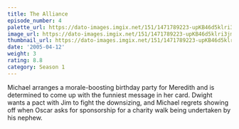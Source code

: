 ```yaml
---
title: The Alliance
episode_number: 4
palette_url: https://dato-images.imgix.net/151/1471789223-upKB46d5klri3jmOkZqjuRpqAOo.jpg?ixlib=rb-1.1.0&ch=DPR%2CWidth&auto=enhance&palette=json
image_url: https://dato-images.imgix.net/151/1471789223-upKB46d5klri3jmOkZqjuRpqAOo.jpg?ixlib=rb-1.1.0&ch=DPR%2CWidth&auto=compress%2Cformat&w=500
thumbnail_url: https://dato-images.imgix.net/151/1471789223-upKB46d5klri3jmOkZqjuRpqAOo.jpg?ixlib=rb-1.1.0&ch=DPR%2CWidth&auto=enhance&w=500&h=280&fit=crop&fm=jpg
date: '2005-04-12'
weight: 3
rating: 8.8
category: Season 1
---
```


Michael arranges a morale-boosting birthday party for Meredith and is determined to come up with the funniest message in her card. Dwight wants a pact with Jim to fight the downsizing, and Michael regrets showing off when Oscar asks for sponsorship for a charity walk being undertaken by his nephew.
